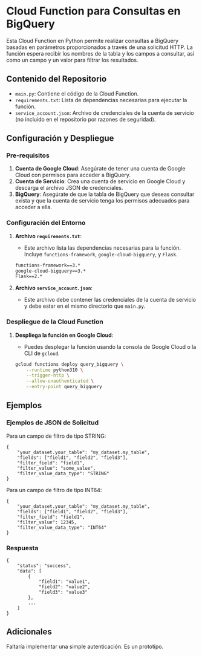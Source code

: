 # Cloud Function para Consultas en BigQuery

Esta Cloud Function en Python permite realizar consultas a BigQuery basadas en parámetros proporcionados a través de una solicitud HTTP. La función espera recibir los nombres de la tabla y los campos a consultar, así como un campo y un valor para filtrar los resultados.

## Contenido del Repositorio

- `main.py`: Contiene el código de la Cloud Function.
- `requirements.txt`: Lista de dependencias necesarias para ejecutar la función.
- `service_account.json`: Archivo de credenciales de la cuenta de servicio (no incluido en el repositorio por razones de seguridad).

## Configuración y Despliegue

### Pre-requisitos

1. **Cuenta de Google Cloud**: Asegúrate de tener una cuenta de Google Cloud con permisos para acceder a BigQuery.
2. **Cuenta de Servicio**: Crea una cuenta de servicio en Google Cloud y descarga el archivo JSON de credenciales.
3. **BigQuery**: Asegúrate de que la tabla de BigQuery que deseas consultar exista y que la cuenta de servicio tenga los permisos adecuados para acceder a ella.

### Configuración del Entorno

1. **Archivo `requirements.txt`**:
   - Este archivo lista las dependencias necesarias para la función. Incluye `functions-framework`, `google-cloud-bigquery`, y `Flask`.

    ```txt
    functions-framework==3.*
    google-cloud-bigquery==3.*
    Flask==2.*
    ```

2. **Archivo `service_account.json`**:
   - Este archivo debe contener las credenciales de la cuenta de servicio y debe estar en el mismo directorio que `main.py`.

### Despliegue de la Cloud Function

1. **Despliega la función en Google Cloud**:
   - Puedes desplegar la función usando la consola de Google Cloud o la CLI de `gcloud`.

   ```sh
   gcloud functions deploy query_bigquery \
       --runtime python310 \
       --trigger-http \
       --allow-unauthenticated \
       --entry-point query_bigquery
   ```
   
## Ejemplos
### Ejemplos de JSON de Solicitud
Para un campo de filtro de tipo STRING:
```
{
    "your_dataset.your_table": "my_dataset.my_table",
    "fields": ["field1", "field2", "field3"],
    "filter_field": "field1",
    "filter_value": "some_value",
    "filter_value_data_type": "STRING"
}
```
Para un campo de filtro de tipo INT64:
```
{
    "your_dataset.your_table": "my_dataset.my_table",
    "fields": ["field1", "field2", "field3"],
    "filter_field": "field1",
    "filter_value": 12345,
    "filter_value_data_type": "INT64"
}
```

### Respuesta
```
{
    "status": "success",
    "data": [
        {
            "field1": "value1",
            "field2": "value2",
            "field3": "value3"
        },
        ...
    ]
}
```

## Adicionales
Faltaría implementar una simple autenticación. Es un prototipo.

